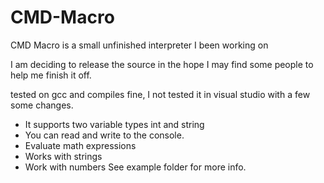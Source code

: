 # CMD-Macro
CMD Macro is a small unfinished interpreter I been working on

I am deciding to release the source in the hope I may find some people to help me finish it off.

tested on gcc and compiles fine, I not tested it in visual studio with a few some changes.
- It supports two variable types int and string
- You can read and write to the console.
- Evaluate math expressions
- Works with strings
- Work with numbers
See example folder for more info.

